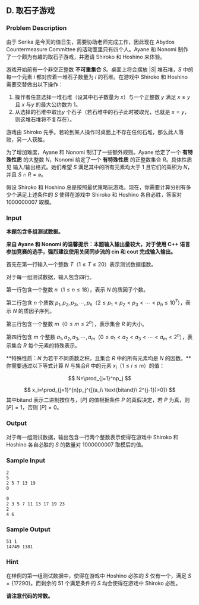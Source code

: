 ## D. 取石子游戏

### Problem Description

由于 Serika 是今天的值日生，需要协助老师完成工作，因此现在 Abydos
Countermeasure Committee 的活动室里只有四个人。Ayane 和 Nonomi
制作了一个颇为有趣的取石子游戏，并邀请 Shiroko 和 Hoshino 来体验。

游戏开始前有一个非空正整数 **不可重集合** $S$。桌面上将会摆放 $|S|$ 堆石堆，$S$ 中的每一个元素 $i$ 都对应着一堆石子数量为 $i$ 的石堆。在游戏中 Shiroko 和 Hoshino
需要交替做出以下操作：

1.  操作者任意选择一堆石堆（设其中石子数量为 $x$）与一个正整数 $y$ 满足 $x\ge y$ 且 $x$ 与$y$     的最大公约数为 $1$。
2.  从选择的石堆中取出$y$     个石子（若石堆中的石子此时被取光，也就是 $x=y$，则这堆石堆将不复存在）。

游戏由 Shiroko
先手。若轮到某人操作时桌面上不存在任何石堆，那么此人落败，另一人获胜。

为了增加难度，Ayane 和 Nonomi 制订了一些额外规则。Ayane 给定了一个
**有特殊性质** 的大整数 $N$，Nonomi
给定了一个 **有特殊性质** 的正整数集合 $R$。具体性质见 输入/输出格式。她们希望 $S$ 满足其中的所有元素均大于 $1$ 且它们的乘积为 $N$，并且 $S\cap R=\varnothing$。

假设 Shiroko 和 Hoshino
总是按照最优策略玩游戏。现在，你需要计算分别有多少个满足上述条件的 $S$ 使得在游戏中 Shiroko 和 Hoshino
各自必胜，答案对 $1000000007$ 取模。

### Input

**本题包含多组测试数据。**

**来自 Ayane 和 Nonomi 的温馨提示：本题输入输出量较大，对于使用 C++
语言参加竞赛的选手，强烈建议使用关闭同步流的 cin 和 cout
完成输入输出。**

首先在第一行输入一个整数 $T$（$1\le T\le20$）表示测试数据组数。

对于每一组测试数据，输入包含四行。

第一行包含一个整数 $n$（$1\leq n\leq18$），表示 $N$ 的质因子个数。

第二行包含 $n$ 个质数 $p_1,p_2,p_3,\cdots,p_n$（$2\leq p_1\lt p_2\lt p_3\lt \cdots\lt p_n\leq10^7$），表示 $N$ 的质因子序列。

第三行包含一个整数 $m$（$0\leq m\le2^n$），表示集合 $R$ 的大小。

第四行包含 $m$ 个整数 $a_1,a_2,a_3,\cdots,a_m$（$0\leq a_1\lt a_2\lt a_3\lt \cdots\lt a_m\lt 2^n$），表示集合 $R$ 每个元素的特殊表示。

**特殊性质：$N$ 为若干不同质数之积，且集合 $R$ 中的所有元素均是 $N$ 的因数。**你需要通过以下等式计算 $N$ 与集合$R$ 中的元素 $x_i$（$1\le i\le m$）的值：

$$
N=\prod_{j=1}^np_j
$$
 
$$
x_i=\prod_{j=1}^{n}p_j^{[(a_i\ \text{bitand}\ 2^{j-1})>0]}
$$
 其中$\text{bitand}$ 表示二进制按位与，$[P]$ 的值根据条件 $P$ 的真假决定，若 $P$ 为真，则 $[P]=1$，否则 $[P]=0$。

### Output

对于每一组测试数据，输出包含一行两个整数表示使得在游戏中 Shiroko 和
Hoshino 各自必胜的 $S$ 的数量对 $1000000007$ 取模后的值。

### Sample Input

```plain
2
5
2 5 7 13 19
0

9
2 3 5 7 11 13 17 19 23
2
4 6
```

### Sample Output

```plain
51 1
14749 1381
```

### Hint

在样例的第一组测试数据中，使得在游戏中 Hoshino 必胜的 $S$ 仅有一个，满足 $S=\lbrace17290\rbrace$。而剩余的 $51$ 个满足条件的 $S$ 均会使得在游戏中 Shiroko 必胜。

**请注意代码的常数。**

